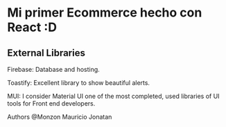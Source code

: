 <h1>Mi primer Ecommerce hecho con React :D</h1>


<h2>External Libraries</h2>

Firebase: Database and hosting.

Toastify: Excellent library to show beautiful alerts.

MUI: I consider Material UI one of the most completed, used libraries of UI tools for Front end developers.


Authors
@Monzon Mauricio Jonatan
